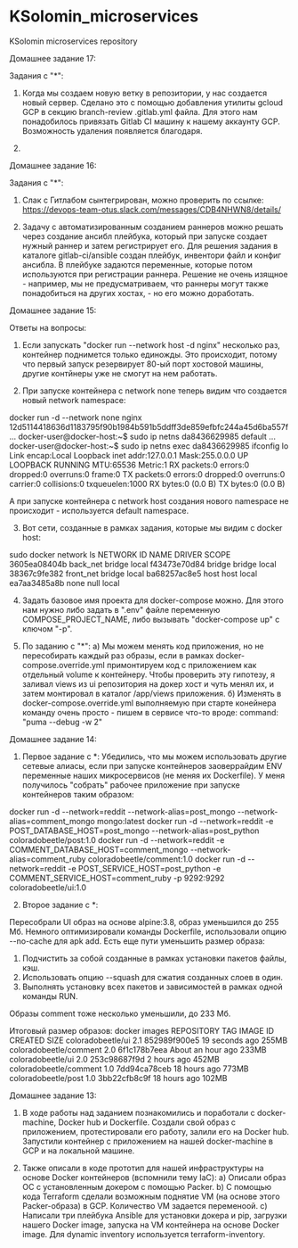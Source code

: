 # KSolomin_microservices
KSolomin microservices repository

Домашнее задание 17:

Задания с "*":

1. Когда мы создаем новую ветку в репозитории, у нас создается новый сервер. Сделано это с помощью добавления утилиты gcloud GCP в секцию branch-review .gitlab.yml файла. Для этого нам понадобилось привязать Gitlab CI машину к нашему аккаунту GCP. Возможность удаления появляется благодаря.

2. 

Домашнее задание 16:

Задания с "*":

1. Слак с Гитлабом сынтегрирован, можно проверить по ссылке:
https://devops-team-otus.slack.com/messages/CDB4NHWN8/details/

2. Задачу с автоматизированным созданием раннеров можно решать через создание ансибл плейбука, который при запуске создает нужный раннер и затем регистрирует его. Для решения задания в каталоге gitlab-ci/ansible создан плейбук, инвентори файл и конфиг ансибла. В плейбуке задаются переменные, которые потом используются при регистрации раннера. Решение не очень изящное - например, мы не предусматриваем, что раннеры могут также понадобиться на других хостах, - но его можно доработать.

Домашнее задание 15:

Ответы на вопросы:
1. Если запускать "docker run --network host -d nginx" несколько раз, контейнер поднимется только единожды. Это происходит, потому что первый запуск резервирует 80-ый порт хостовой машины, другие контйнеры уже не смогут на нем работать. 

2. При запуске контейнера с network none теперь видим что создается новый network namespace:

docker run -d --network none nginx
12d5114418636d1183795f90b1984b591b5ddff3de859efbfc244a45d6ba557f
...
docker-user@docker-host:~$ sudo ip netns
da8436629985
default
...
docker-user@docker-host:~$ sudo ip netns exec da8436629985 ifconfig
lo        Link encap:Local Loopback
          inet addr:127.0.0.1  Mask:255.0.0.0
          UP LOOPBACK RUNNING  MTU:65536  Metric:1
          RX packets:0 errors:0 dropped:0 overruns:0 frame:0
          TX packets:0 errors:0 dropped:0 overruns:0 carrier:0
          collisions:0 txqueuelen:1000
          RX bytes:0 (0.0 B)  TX bytes:0 (0.0 B)

А при запуске контейнера с network host создания нового namespace не происходит - используется default namespace.

3. Вот сети, созданные в рамках задания, которые мы видим с docker host:

sudo docker network ls
NETWORK ID          NAME                DRIVER              SCOPE
3605ea08404b        back_net            bridge              local
f43473e70d84        bridge              bridge              local
38367c9fe382        front_net           bridge              local
ba68257ac8e5        host                host                local
ea7aa3485a8b        none                null                local

4. Задать базовое имя проекта для docker-compose можно. Для этого нам нужно либо задать в ".env" файле переменную COMPOSE_PROJECT_NAME, либо вызывать "docker-compose up" с ключом "-p".

5. По заданию с "*":
а) Мы можем менять код приложения, но не пересобирать каждый раз образы, если в рамках docker-compose.override.yml примонтируем код с приложением как отдельный volume к контейнеру. Чтобы проверить эту гипотезу, я заливал views из ui репозитория на докер хост и чуть менял их, и затем монтировал в каталог /app/views приложения. 
б) Изменять в docker-compose.override.yml выполняемую при старте конейнера команду очень просто - пишем в сервисе что-то вроде:
command: "puma --debug -w 2"

Домашнее задание 14:

1. Первое задание с *:
Убедились, что мы можем использовать другие сетевые алиасы, если при запуске контейнеров заоверрайдим ENV переменные наших микросервисов (не меняя их Dockerfile). У меня получилось "собрать" рабочее приложение при запуске контейнеров таким образом:

docker run -d --network=reddit --network-alias=post_mongo --network-alias=comment_mongo mongo:latest
docker run -d --network=reddit -e POST_DATABASE_HOST=post_mongo --network-alias=post_python coloradobeetle/post:1.0
docker run -d --network=reddit -e COMMENT_DATABASE_HOST=comment_mongo --network-alias=comment_ruby coloradobeetle/comment:1.0
docker run -d --network=reddit -e POST_SERVICE_HOST=post_python -e COMMENT_SERVICE_HOST=comment_ruby -p 9292:9292 coloradobeetle/ui:1.0

2. Второе задание с *:

Пересобрали UI образ на основе alpine:3.8, образ уменьшился до 255 Мб. Немного оптимизировали команды Dockerfile, использовали опцию --no-cache для apk add. Есть еще пути уменьшить размер образа:
1) Подчистить за собой созданные в рамках установки пакетов файлы, кэш.
2) Использовать опцию --squash для сжатия созданных слоев в один.
3) Выполнять установку всех пакетов и зависимостей в рамках одной команды RUN.

Образы comment тоже несколько уменьшили, до 233 Мб.

Итоговый размер образов:
docker images
REPOSITORY                   TAG                 IMAGE ID            CREATED             SIZE
coloradobeetle/ui            2.1                 852989f900e5        19 seconds ago      255MB
coloradobeetle/comment       2.0                 6f1c178b7eea        About an hour ago   233MB
coloradobeetle/ui            2.0                 253c98687f9d        2 hours ago         452MB
coloradobeetle/comment       1.0                 7dd94ca78ceb        18 hours ago        773MB
coloradobeetle/post          1.0                 3bb22cfb8c9f        18 hours ago        102MB

Домашнее задание 13:

1. В ходе работы над заданием познакомились и поработали с docker-machine, Docker hub и Dockerfile. Создали свой образ с приложением, протестировали его работу, залили его на Docker hub. Запустили контейнер с приложением на нашей docker-machine в GCP и на локальной машине.

2. Также описали в коде прототип для нашей инфраструктуры на основе Docker контейнеров (вспомнили тему IaC):
a) Описали образ ОС с установленным докером с помощью Packer.
b) С помощью кода Terraform сделали возможным поднятие VM (на основе этого Packer-образа) в GCP. Количество VM задается переменоой.
c) Написали три плейбука Ansible для установки докера и pip, загрузки нашего Docker image, запуска на VM контейнера на основе Docker image. Для dynamic inventory используется terraform-inventory.
